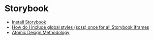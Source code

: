 # Storybook

- [Install Storybook](https://storybook.js.org/docs/react/get-started/install)
- [How do I include global styles (scss) once for all Storybook iframes](https://github.com/storybookjs/storybook/issues/6364)
- [Atomic Design Methodology](https://atomicdesign.bradfrost.com/chapter-2/)
